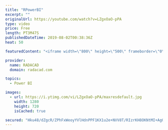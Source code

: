 ```yaml
---
title: "RPowerBI"
excerpt: ""
originalUrl: https://youtube.com/watch?v=LZgxOaO-pPA
type: video
price: Free
length: PT3M47S
publishedDateTime: 2019-08-02T00:38:36Z
heat: 50

featuredContent: "<iframe width=\"800\" height=\"500\" frameborder=\"0\" src=\"https://www.youtube.com/embed/LZgxOaO-pPA\" allow=\"accelerometer; autoplay; encrypted-media; gyroscope; picture-in-picture\" allowfullscreen></iframe>"

provider:
  name: RADACAD
  domain: radacad.com

topics:
  - Power BI

images:
  - url: https://i.ytimg.com/vi/LZgxOaO-pPA/maxresdefault.jpg
    width: 1280
    height: 720
    isCached: true

secured: "Hku48/dZgcR/ZPhFxWeoyYVlHdnPPF1KX1u2e+NVV8T/RIzrKH8OKNtMI+AgOkUC8bElMYAJ/49EVlh7FRkjOPRn3cTHB9yyZZjFn1665U8pMj+i95A1VFeFBkG9V92NysJ/KsKNJHdYWjmT5aO0Prvuat5OA/Z33+jekRezRGEk/okzywUeFBA11OlSrz6X5FK10iSz+lGJbZVXEXcqg1WJ5Aogig7JTlRu6FUear1jqE3MU+Z1xS9urrydQBb7aO2/5ew+1x6krtSvpsRta6U6taj7Bbz1foL+kYNlnQjgehnJEZZ/S9o8GzaTzR9B/4rFHKxnSe6xmMcflhmyjKE5PNH1mQxX3uVUGTveCDFpqXoJRuIw8UqZP3Co9fp/p7Ix3l9wQ2EDAK+kIkOn+owieZ5jnaS330tPQAH+Nj0=;3mzr1ghmny/AoDy93/Z4RQ=="
---
```


